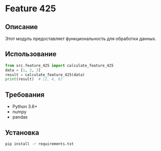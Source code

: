 # Feature 425
## Описание
Этот модуль предоставляет функциональность для обработки данных.
## Использование
```python
from src.feature_425 import calculate_feature_425
data = [1, 2, 3]
result = calculate_feature_425(data)
print(result)  # [2, 4, 6]
```
## Требования
- Python 3.6+
- numpy
- pandas
## Установка
```bash
pip install -r requirements.txt
```